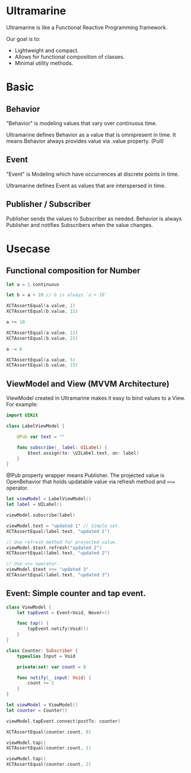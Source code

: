 # Ultramarine

Ultramarine is like a Functional Reactive Programming framework.

Our goal is to:

- Lightweight and compact.
- Allows for functional composition of classes.
- Minimal utility methods.

# Basic

## Behavior

"Behavior" is modeling values that vary over continuous time.

Ultramarine defines Behavior as a value that is omnipresent in time.
It means Behavior always provides value via .value property. (Pull)

## Event

"Event" is Modeling which have occurrences at discrete points in time.

Ultramarine defines Event as values that are interspersed in time.

## Publisher / Subscriber

Publisher sends the values to Subscriber as needed.
Behavior is always Publisher and notifies Subscribers when the value changes.

# Usecase

## Functional composition for Number

```swift
let a = 1.continuous

let b = a + 10 // b is always `a + 10`

XCTAssertEqual(a.value, 1)
XCTAssertEqual(b.value, 11)

a += 10

XCTAssertEqual(a.value, 11)
XCTAssertEqual(b.value, 21)

a -= 6

XCTAssertEqual(a.value, 5)
XCTAssertEqual(b.value, 15)
```

## ViewModel and View (MVVM Architecture)

ViewModel created in Ultramarine makes it easy to bind values to a View.
For example:

```swift
import UIKit

class LabelViewModel {

    @Pub var text = ""

    func subscribe(_ label: UILabel) {
        $text.assign(to: \UILabel.text, on: label)
    }
}
```

@Pub property wrapper means Publisher.
The projected value is OpenBehavior that holds updatable value via refresh method and `<<=` operator.

```swift
let viewModel = LabelViewModel()
let label = UILabel()

viewModel.subscribe(label)

viewModel.text = "updated 1" // Simple set.
XCTAssertEqual(label.text, "updated 1")

// Use refresh method for projected value.
viewModel.$text.refresh("updated 2")
XCTAssertEqual(label.text, "updated 2")

// Use <<= operator.
viewModel.$text <<= "updated 3"
XCTAssertEqual(label.text, "updated 3")
```

## Event: Simple counter and tap event.

```swift
class ViewModel {
    let tapEvent = Event<Void, Never>()

    func tap() {
        tapEvent.notify(Void())
    }
}

class Counter: Subscriber {
    typealias Input = Void

    private(set) var count = 0

    func notify(_ input: Void) {
        count += 1
    }
}

let viewModel = ViewModel()
let counter = Counter()

viewModel.tapEvent.connect(postTo: counter)

XCTAssertEqual(counter.count, 0)

viewModel.tap()
XCTAssertEqual(counter.count, 1)

viewModel.tap()
XCTAssertEqual(counter.count, 2)
```
